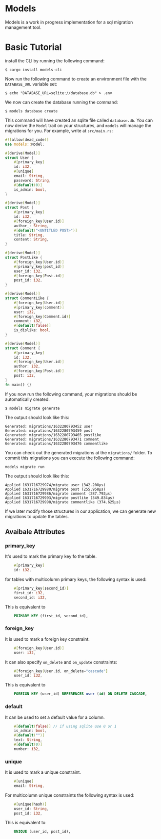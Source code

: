 # Models
Models is a work in progress implementation for a sql migration management tool.

# Basic Tutorial

install the CLI by running the following command: 
```
$ cargo install models-cli
```

Now run the following command to create an environment file with the `DATABASE_URL` variable set: 
```
$ echo "DATABASE_URL=sqlite://database.db" > .env
```
We now can create the database running the command: 
```
$ models database create
```
This command will have created an sqlite file called `database.db`. 
You can now derive the `Model` trait on your structures, 
and `models` will manage the migrations for you. For example, write at `src/main.rs`: 
```rust
#![allow(dead_code)]
use models::Model; 

#[derive(Model)]
struct User {
    #[primary_key]
    id: i32,
    #[unique]
    email: String,
    password: String,
    #[default(0)]
    is_admin: bool,
}

#[derive(Model)]
struct Post {
    #[primary_key]
    id: i32,
    #[foreign_key(User.id)]
    author_: String,
    #[default("<UNTITLED POST>")]
    title: String,
    content: String,
}

#[derive(Model)]
struct PostLike {
    #[foreign_key(User.id)]
    #[primary_key(post_id)]
    user_id: i32,
    #[foreign_key(Post.id)]
    post_id: i32,
}

#[derive(Model)]
struct CommentLike {
    #[foreign_key(User.id)]
    #[primary_key(comment)]
    user: i32,
    #[foreign_key(Comment.id)]
    comment: i32,
    #[default(false)]
    is_dislike: bool,
}

#[derive(Model)]
struct Comment {
    #[primary_key]
    id: i32,
    #[foreign_key(User.id)]
    author: i32,
    #[foreign_key(Post.id)]
    post: i32,
}
fn main() {}
```

If you now run the following command, your migrations should be automatically created.
``` 
$ models migrate generate
```
The output should look like this: 
```
Generated: migrations/1632280793452 user
Generated: migrations/1632280793459 post
Generated: migrations/1632280793465 postlike
Generated: migrations/1632280793471 comment
Generated: migrations/1632280793476 commentlike
```
You can check out the generated migrations at the `migrations/` folder. To commit this migrations you can execute the following command: 
```
models migrate run
```
The output should look like this: 
```
Applied 1631716729974/migrate user (342.208µs)
Applied 1631716729980/migrate post (255.958µs)
Applied 1631716729986/migrate comment (287.792µs)
Applied 1631716729993/migrate postlike (349.834µs)
Applied 1631716729998/migrate commentlike (374.625µs)
```
If we later modify those structures in our application, we can generate new migrations to update the tables. 

## Avaibale Attributes
### primary_key
It's used to mark the primary key fo the table. 
```rust
    #[primary_key]
    id: i32, 
```
for tables with multicolumn primary keys, the following syntax is used: 
```rust
    #[primary_key(second_id)]
    first_id: i32, 
    second_id: i32, 
```
This is equivalent to
```sql
    PRIMARY KEY (first_id, second_id),
```

### foreign_key
It is used to mark a foreign key constraint. 
```rust
    #[foreign_key(User.id)]
    user: i32, 
```
It can also specify `on_delete` and `on_update` constraints: 
```rust
    #[foreign_key(User.id, on_delete="cascade"]
    user_id: i32, 
```
This is equivalent to
```sql
    FOREIGN KEY (user_id) REFERENCES user (id) ON DELETE CASCADE,
```
### default
It can be used to set a default value for a column. 
```rust
    #[default(false)] // if using sqlite use 0 or 1
    is_admin: bool, 
    #[default("")]
    text: String, 
    #[default(0)]
    number: i32, 
```

### unique
It is used to mark a unique constraint. 
```rust
    #[unique]
    email: String, 
```
For multicolumn unique constraints the following syntax is used: 
```rust
    #[unique(hash)]
    user_id: String,
    post_id: i32,
```
This is equivalent to
```sql
    UNIQUE (user_id, post_id),
```
